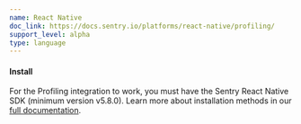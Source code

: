```yaml
---
name: React Native
doc_link: https://docs.sentry.io/platforms/react-native/profiling/
support_level: alpha
type: language
---
```


#### Install

For the Profiling integration to work, you must have the Sentry React Native SDK (minimum version v5.8.0). Learn more about installation methods in our [full documentation](https://docs.sentry.io/platforms/react-native/#install).
